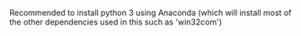 Recommended to install python 3 using Anaconda (which will install most of the other dependencies
used in this such as 'win32com')